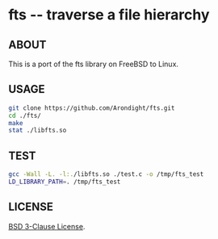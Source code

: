 # fts -- traverse a file hierarchy

## ABOUT

This is a port of the fts library on FreeBSD to Linux.

## USAGE

```sh
git clone https://github.com/Arondight/fts.git
cd ./fts/
make
stat ./libfts.so
```

## TEST

```sh
gcc -Wall -L. -l:./libfts.so ./test.c -o /tmp/fts_test
LD_LIBRARY_PATH=. /tmp/fts_test
```

## LICENSE

[BSD 3-Clause License](LICENSE).

